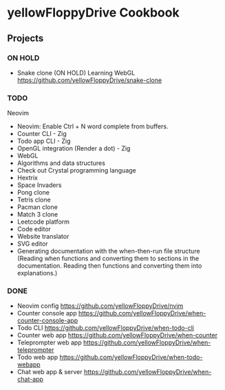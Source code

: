 # yellowFloppyDrive Cookbook

## Projects

### ON HOLD

- Snake clone (ON HOLD)
  Learning WebGL
  https://github.com/yellowFloppyDrive/snake-clone

### TODO

Neovim

- Neovim: Enable Ctrl + N word complete from buffers.
- Counter CLI - Zig
- Todo app CLI - Zig
- OpenGL integration (Render a dot) - Zig
- WebGL
- Algorithms and data structures
- Check out Crystal programming language
- Hextrix
- Space Invaders
- Pong clone
- Tetris clone
- Pacman clone
- Match 3 clone
- Leetcode platform
- Code editor
- Website translator
- SVG editor
- Generating documentation with the when-then-run file structure (Reading when
  functions and converting them to sections in the documentation. Reading then
  functions and converting them into explanations.)

### DONE

- Neovim config
  https://github.com/yellowFloppyDrive/nvim
- Counter console app
  https://github.com/yellowFloppyDrive/when-counter-console-app
- Todo CLI
  https://github.com/yellowFloppyDrive/when-todo-cli
- Counter web app
  https://github.com/yellowFloppyDrive/when-counter
- Teleprompter web app
  https://github.com/yellowFloppyDrive/when-teleprompter
- Todo web app
  https://github.com/yellowFloppyDrive/when-todo-webapp
- Chat web app & server
  https://github.com/yellowFloppyDrive/when-chat-app
